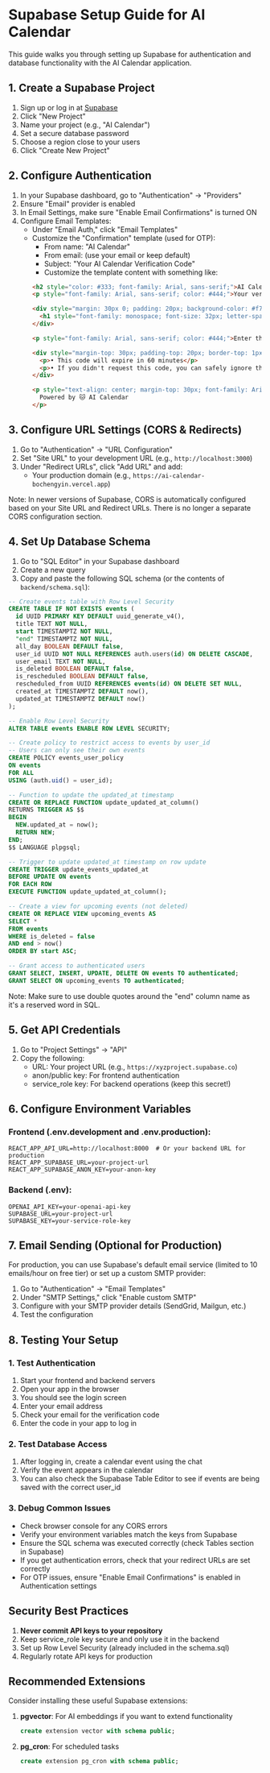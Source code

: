 # Supabase Setup Guide for AI Calendar

This guide walks you through setting up Supabase for authentication and database functionality with the AI Calendar application.

## 1. Create a Supabase Project

1. Sign up or log in at [Supabase](https://app.supabase.io/)
2. Click "New Project"
3. Name your project (e.g., "AI Calendar")
4. Set a secure database password
5. Choose a region close to your users
6. Click "Create New Project"

## 2. Configure Authentication

1. In your Supabase dashboard, go to "Authentication" → "Providers"
2. Ensure "Email" provider is enabled
3. In Email Settings, make sure "Enable Email Confirmations" is turned ON
4. Configure Email Templates:
   - Under "Email Auth," click "Email Templates"
   - Customize the "Confirmation" template (used for OTP):
     - From name: "AI Calendar"
     - From email: (use your email or keep default)
     - Subject: "Your AI Calendar Verification Code"
     - Customize the template content with something like:
     ```html
     <h2 style="color: #333; font-family: Arial, sans-serif;">AI Calendar Verification</h2>
     <p style="font-family: Arial, sans-serif; color: #444;">Your verification code for AI Calendar is:</p>
     
     <div style="margin: 30px 0; padding: 20px; background-color: #f7f9fc; border-radius: 6px; text-align: center;">
       <h1 style="font-family: monospace; font-size: 32px; letter-spacing: 5px; color: #007AFF;">{{ .Token }}</h1>
     </div>
     
     <p style="font-family: Arial, sans-serif; color: #444;">Enter this code in the verification screen to complete your login.</p>
     
     <div style="margin-top: 30px; padding-top: 20px; border-top: 1px solid #eee; font-family: Arial, sans-serif; color: #666; font-size: 14px;">
       <p>• This code will expire in 60 minutes</p>
       <p>• If you didn't request this code, you can safely ignore this email</p>
     </div>
     
     <p style="text-align: center; margin-top: 30px; font-family: Arial, sans-serif; color: #999;">
       Powered by 🐱 AI Calendar
     </p>
     ```

## 3. Configure URL Settings (CORS & Redirects)

1. Go to "Authentication" → "URL Configuration"
2. Set "Site URL" to your development URL (e.g., `http://localhost:3000`)
3. Under "Redirect URLs", click "Add URL" and add:
   - Your production domain (e.g., `https://ai-calendar-bochengyin.vercel.app`)
   
Note: In newer versions of Supabase, CORS is automatically configured based on your Site URL and Redirect URLs. There is no longer a separate CORS configuration section.

## 4. Set Up Database Schema

1. Go to "SQL Editor" in your Supabase dashboard
2. Create a new query
3. Copy and paste the following SQL schema (or the contents of `backend/schema.sql`):

```sql
-- Create events table with Row Level Security
CREATE TABLE IF NOT EXISTS events (
  id UUID PRIMARY KEY DEFAULT uuid_generate_v4(),
  title TEXT NOT NULL,
  start TIMESTAMPTZ NOT NULL,
  "end" TIMESTAMPTZ NOT NULL,
  all_day BOOLEAN DEFAULT false,
  user_id UUID NOT NULL REFERENCES auth.users(id) ON DELETE CASCADE,
  user_email TEXT NOT NULL,
  is_deleted BOOLEAN DEFAULT false,
  is_rescheduled BOOLEAN DEFAULT false,
  rescheduled_from UUID REFERENCES events(id) ON DELETE SET NULL,
  created_at TIMESTAMPTZ DEFAULT now(),
  updated_at TIMESTAMPTZ DEFAULT now()
);

-- Enable Row Level Security
ALTER TABLE events ENABLE ROW LEVEL SECURITY;

-- Create policy to restrict access to events by user_id
-- Users can only see their own events
CREATE POLICY events_user_policy 
ON events
FOR ALL
USING (auth.uid() = user_id);

-- Function to update the updated_at timestamp
CREATE OR REPLACE FUNCTION update_updated_at_column()
RETURNS TRIGGER AS $$
BEGIN
  NEW.updated_at = now();
  RETURN NEW;
END;
$$ LANGUAGE plpgsql;

-- Trigger to update updated_at timestamp on row update
CREATE TRIGGER update_events_updated_at
BEFORE UPDATE ON events
FOR EACH ROW
EXECUTE FUNCTION update_updated_at_column();

-- Create a view for upcoming events (not deleted)
CREATE OR REPLACE VIEW upcoming_events AS
SELECT *
FROM events
WHERE is_deleted = false
AND end > now()
ORDER BY start ASC;

-- Grant access to authenticated users
GRANT SELECT, INSERT, UPDATE, DELETE ON events TO authenticated;
GRANT SELECT ON upcoming_events TO authenticated;
```

Note: Make sure to use double quotes around the "end" column name as it's a reserved word in SQL.

## 5. Get API Credentials

1. Go to "Project Settings" → "API"
2. Copy the following:
   - URL: Your project URL (e.g., `https://xyzproject.supabase.co`)
   - anon/public key: For frontend authentication
   - service_role key: For backend operations (keep this secret!)

## 6. Configure Environment Variables

### Frontend (.env.development and .env.production):
```
REACT_APP_API_URL=http://localhost:8000  # Or your backend URL for production
REACT_APP_SUPABASE_URL=your-project-url
REACT_APP_SUPABASE_ANON_KEY=your-anon-key
```

### Backend (.env):
```
OPENAI_API_KEY=your-openai-api-key
SUPABASE_URL=your-project-url
SUPABASE_KEY=your-service-role-key
```

## 7. Email Sending (Optional for Production)

For production, you can use Supabase's default email service (limited to 10 emails/hour on free tier) or set up a custom SMTP provider:

1. Go to "Authentication" → "Email Templates"
2. Under "SMTP Settings," click "Enable custom SMTP"
3. Configure with your SMTP provider details (SendGrid, Mailgun, etc.)
4. Test the configuration

## 8. Testing Your Setup

### 1. Test Authentication
1. Start your frontend and backend servers
2. Open your app in the browser
3. You should see the login screen
4. Enter your email address
5. Check your email for the verification code
6. Enter the code in your app to log in

### 2. Test Database Access
1. After logging in, create a calendar event using the chat
2. Verify the event appears in the calendar
3. You can also check the Supabase Table Editor to see if events are being saved with the correct user_id

### 3. Debug Common Issues
- Check browser console for any CORS errors
- Verify your environment variables match the keys from Supabase
- Ensure the SQL schema was executed correctly (check Tables section in Supabase)
- If you get authentication errors, check that your redirect URLs are set correctly
- For OTP issues, ensure "Enable Email Confirmations" is enabled in Authentication settings

## Security Best Practices

1. **Never commit API keys to your repository**
2. Keep service_role key secure and only use it in the backend
3. Set up Row Level Security (already included in the schema.sql)
4. Regularly rotate API keys for production

## Recommended Extensions

Consider installing these useful Supabase extensions:

1. **pgvector**: For AI embeddings if you want to extend functionality
   ```sql
   create extension vector with schema public;
   ```

2. **pg_cron**: For scheduled tasks
   ```sql
   create extension pg_cron with schema public;
   ``` 